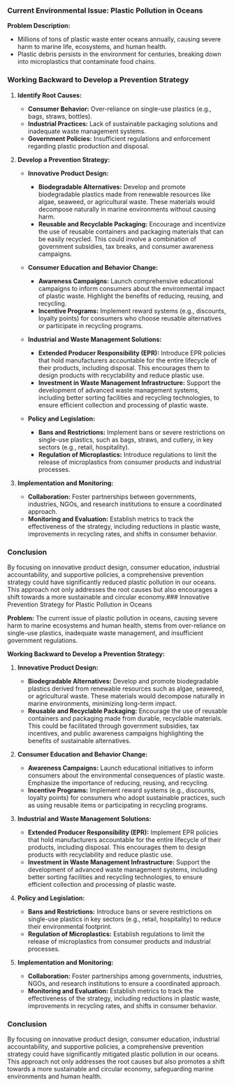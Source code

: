 ### Current Environmental Issue: Plastic Pollution in Oceans

**Problem Description:**
- Millions of tons of plastic waste enter oceans annually, causing severe harm to marine life, ecosystems, and human health.
- Plastic debris persists in the environment for centuries, breaking down into microplastics that contaminate food chains.

### Working Backward to Develop a Prevention Strategy

1. **Identify Root Causes:**
   - **Consumer Behavior:** Over-reliance on single-use plastics (e.g., bags, straws, bottles).
   - **Industrial Practices:** Lack of sustainable packaging solutions and inadequate waste management systems.
   - **Government Policies:** Insufficient regulations and enforcement regarding plastic production and disposal.

2. **Develop a Prevention Strategy:**
   - **Innovative Product Design:**
     - **Biodegradable Alternatives:** Develop and promote biodegradable plastics made from renewable resources like algae, seaweed, or agricultural waste. These materials would decompose naturally in marine environments without causing harm.
     - **Reusable and Recyclable Packaging:** Encourage and incentivize the use of reusable containers and packaging materials that can be easily recycled. This could involve a combination of government subsidies, tax breaks, and consumer awareness campaigns.

   - **Consumer Education and Behavior Change:**
     - **Awareness Campaigns:** Launch comprehensive educational campaigns to inform consumers about the environmental impact of plastic waste. Highlight the benefits of reducing, reusing, and recycling.
     - **Incentive Programs:** Implement reward systems (e.g., discounts, loyalty points) for consumers who choose reusable alternatives or participate in recycling programs.

   - **Industrial and Waste Management Solutions:**
     - **Extended Producer Responsibility (EPR):** Introduce EPR policies that hold manufacturers accountable for the entire lifecycle of their products, including disposal. This encourages them to design products with recyclability and reduce plastic use.
     - **Investment in Waste Management Infrastructure:** Support the development of advanced waste management systems, including better sorting facilities and recycling technologies, to ensure efficient collection and processing of plastic waste.

   - **Policy and Legislation:**
     - **Bans and Restrictions:** Implement bans or severe restrictions on single-use plastics, such as bags, straws, and cutlery, in key sectors (e.g., retail, hospitality).
     - **Regulation of Microplastics:** Introduce regulations to limit the release of microplastics from consumer products and industrial processes.

3. **Implementation and Monitoring:**
   - **Collaboration:** Foster partnerships between governments, industries, NGOs, and research institutions to ensure a coordinated approach.
   - **Monitoring and Evaluation:** Establish metrics to track the effectiveness of the strategy, including reductions in plastic waste, improvements in recycling rates, and shifts in consumer behavior.

### Conclusion

By focusing on innovative product design, consumer education, industrial accountability, and supportive policies, a comprehensive prevention strategy could have significantly reduced plastic pollution in our oceans. This approach not only addresses the root causes but also encourages a shift towards a more sustainable and circular economy.</think><response>### Innovative Prevention Strategy for Plastic Pollution in Oceans

**Problem:** The current issue of plastic pollution in oceans, causing severe harm to marine ecosystems and human health, stems from over-reliance on single-use plastics, inadequate waste management, and insufficient government regulations.

**Working Backward to Develop a Prevention Strategy:**

1. **Innovative Product Design:**
   - **Biodegradable Alternatives:** Develop and promote biodegradable plastics derived from renewable resources such as algae, seaweed, or agricultural waste. These materials would decompose naturally in marine environments, minimizing long-term impact.
   - **Reusable and Recyclable Packaging:** Encourage the use of reusable containers and packaging made from durable, recyclable materials. This could be facilitated through government subsidies, tax incentives, and public awareness campaigns highlighting the benefits of sustainable alternatives.

2. **Consumer Education and Behavior Change:**
   - **Awareness Campaigns:** Launch educational initiatives to inform consumers about the environmental consequences of plastic waste. Emphasize the importance of reducing, reusing, and recycling.
   - **Incentive Programs:** Implement reward systems (e.g., discounts, loyalty points) for consumers who adopt sustainable practices, such as using reusable items or participating in recycling programs.

3. **Industrial and Waste Management Solutions:**
   - **Extended Producer Responsibility (EPR):** Implement EPR policies that hold manufacturers accountable for the entire lifecycle of their products, including disposal. This encourages them to design products with recyclability and reduce plastic use.
   - **Investment in Waste Management Infrastructure:** Support the development of advanced waste management systems, including better sorting facilities and recycling technologies, to ensure efficient collection and processing of plastic waste.

4. **Policy and Legislation:**
   - **Bans and Restrictions:** Introduce bans or severe restrictions on single-use plastics in key sectors (e.g., retail, hospitality) to reduce their environmental footprint.
   - **Regulation of Microplastics:** Establish regulations to limit the release of microplastics from consumer products and industrial processes.

5. **Implementation and Monitoring:**
   - **Collaboration:** Foster partnerships among governments, industries, NGOs, and research institutions to ensure a coordinated approach.
   - **Monitoring and Evaluation:** Establish metrics to track the effectiveness of the strategy, including reductions in plastic waste, improvements in recycling rates, and shifts in consumer behavior.

### Conclusion

By focusing on innovative product design, consumer education, industrial accountability, and supportive policies, a comprehensive prevention strategy could have significantly mitigated plastic pollution in our oceans. This approach not only addresses the root causes but also promotes a shift towards a more sustainable and circular economy, safeguarding marine environments and human health.</response>
